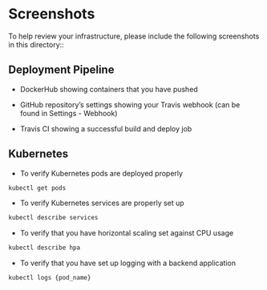 ﻿# Screenshots
To help review your infrastructure, please include the following screenshots in this directory::

## Deployment Pipeline
* DockerHub showing containers that you have pushed


* GitHub repository’s settings showing your Travis webhook (can be found in Settings - Webhook)


* Travis CI showing a successful build and deploy job



## Kubernetes
* To verify Kubernetes pods are deployed properly
```bash
kubectl get pods

```

* To verify Kubernetes services are properly set up
```bash
kubectl describe services
```



* To verify that you have horizontal scaling set against CPU usage
```bash
kubectl describe hpa
```





* To verify that you have set up logging with a backend application
```bash
kubectl logs {pod_name}
```

